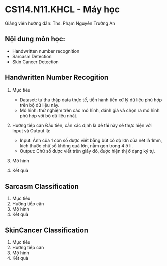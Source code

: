 # CS114.N11.KHCL - Máy học 
Giảng viên hướng dẫn: Ths. Phạm Nguyễn Trường An 

## Nội dung môn học:
- Handwritten number recognition
- Sarcasm Detection 
- Skin Cancer Detection 

## Handwritten Number Recogition
1. Mục tiêu
   - Dataset: tự thu thập data thực tế, tiến hành tiền xử lý dữ liệu phù hợp trên bộ dữ liệu này.
   - Mô hình: thử nghiệm trên các mô hình, đánh giá và chọn ra mô hình phù hợp với bộ dữ liệu nhất. 
2. Hướng tiếp cận 
Đầu tiên, cần xác định là đề tài này sẽ thực hiện với Input và Output là:
    - Input: Ảnh của 1 con số được viết bằng bút có độ lớn của nét là 1mm, kích thước chữ số không quá lớn, nằm gọn trong 4 ô li.
    - Output: Chữ số được viết trên giấy đó, được hiện thị ở dạng ký tự. 
    
3. Mô hình 
4. Kết quả 


## Sarcasm Classification 
1. Mục tiêu 
2. Hướng tiếp cận 
3. Mô hình 
4. Kết quả 

## SkinCancer Classification 
1. Mục tiêu 
2. Hướng tiếp cận 
3. Mô hình 
4. Kết quả 
